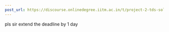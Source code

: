 ```yaml
---
post_url: https://discourse.onlinedegree.iitm.ac.in/t/project-2-tds-solver-discussion-thread/169029/281
---
```

pls sir extend the deadline by 1 day